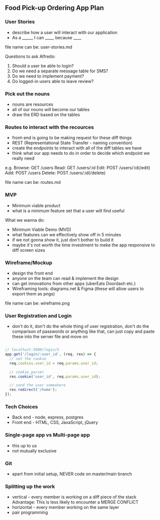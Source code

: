 ## Food Pick-up Ordering App Plan

### User Stories
* describe how a user will interact with our application
* As a _____, I can ____, because ____

file name can be: user-stories.md

Questions to ask Alfredo:
1. Should a user be able to login?
2. Do we need a separate message table for SMS?
3. Do we need to implement payment?
4. Do logged-in users able to leave review?

### Pick out the nouns
* nouns are resources
* all of our nouns will become our tables
* draw the ERD based on the tables


### Routes to interact with the recources
* front-end is going to be making request for these diff things
* REST (Representational State Transfer - naming convention)
* create the endpoints to interact with all of the diff tables we have
* think what our app needs to do in order to decide which endpoint we really need

e.g.
Browse: GET  /users
Read:   GET  /users/:id
Edit:   POST /users/:id(/edit)
Add:    POST /users
Delete: POST /users/:id(/delete)

file name can be: routes.md


### MVP
* Minimum viable product
* what is a minimum feature set that a user will find useful

What we wanna do:
* Minimum Viable Demo (MVD)
* what features can we effectively show off in 5 minutes
* if we not gonna show it, just don't bother to build it
* maybe it's not worth the time investment to meke the app responsive to diff screen sizes


### Wireframe/Mockup
* design the front end
* anyone on the team can read & implement the design
* can get innovations from other apps (uberEats Doordash etc.)
* Wireframing tools: diagrams.net & Figma (these will allow users to export them as pngs)

file name can be: wireframe.png


### User Registration and Login
* don't do it, don't do the whole thing of user registration, don't do the comparison of passwords or anything like that, can just copy and paste these into the server file and move on

```javascript

// localhost:3000/login/5
app.get('/login/:user_id', (req, res) => {
  // set the cookie
  req.cookies.user_id = req.params.user_id;

  // cookie_parser
  res.cookie('user_id', req.params.user_id);

  // send the user somewhere
  res.redirect('/home');
});

```


### Tech Choices
* Back end - node, express, postgres
* Front end - HTML, CSS, JavaScript, jQuery


### Single-page app vs Multi-page app
* this up to us
* not mutually exclusive


### Git
* apart from initial setup, NEVER code on master/main branch


### Splitting up the work
* vertical - every member is working on a diff piece of the stack
Advantage: This is less likely to encounter a MERGE CONFLICT
* horizontal - every member working on the same layer
* pair programming
